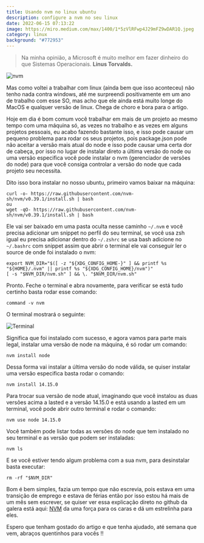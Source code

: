 ```yaml
---
title: Usando nvm no linux ubuntu
description: configure a nvm no seu linux
date: 2022-06-15 07:13:22
image: https://miro.medium.com/max/1400/1*5zVlRFwp4J29mFZ9wDAR1Q.jpeg
category: linux
background: "#772953"
---
```


>Na minha opinião, a Microsoft é muito melhor em fazer dinheiro do que Sistemas Operacionais. **Linus Torvalds.**

![nvm](https://miro.medium.com/max/1400/1*5zVlRFwp4J29mFZ9wDAR1Q.jpeg)

Mas como voltei a trabalhar com linux (ainda bem que isso aconteceu) não tenho nada contra windows, até me surpreendi positivamente em um ano de trabalho com esse SO, mas acho que ele ainda está muito longe do MacOS e qualquer versão de linux. Chega de choro e bora para o artigo.

Hoje em dia é bom comum você trabalhar em mais de um projeto ao mesmo tempo com uma máquina só, as vezes no trabalho e as vezes em alguns projetos pessoais, eu acabo fazendo bastante isso, e isso pode causar um pequeno problema para rodar os seus projetos, pois package.json pode não aceitar a versão mais atual do node e isso pode causar uma certa dor de cabeça, por isso no lugar de instalar direto a última versão do node ou uma versão especifica você pode instalar o nvm (gerenciador de versões do node) para que você consiga controlar a versão do node que cada projeto seu necessita.

Dito isso bora instalar no nosso ubuntu, primeiro vamos baixar na máquina:

```
curl -o- https://raw.githubusercontent.com/nvm-sh/nvm/v0.39.1/install.sh | bash
ou
wget -qO- https://raw.githubusercontent.com/nvm-sh/nvm/v0.39.1/install.sh | bash
```
Ele vai ser baixado em uma pasta oculta nesse caminho `~/.nvm` e você precisa adicionar um snippet no perfil do seu terminal, se você usa zsh igual eu precisa adicionar dentro do `~/.zshrc` se usa bash adicione no `~/.bashrc` com snippet assim que abrir o terminal ele vai conseguir ler o source de onde foi instalado o nvm:

```
export NVM_DIR="$([ -z "${XDG_CONFIG_HOME-}" ] && printf %s "${HOME}/.nvm" || printf %s "${XDG_CONFIG_HOME}/nvm")"
[ -s "$NVM_DIR/nvm.sh" ] && \. "$NVM_DIR/nvm.sh"
```

Pronto. Feche o terminal e abra novamente, para verificar se está tudo certinho basta rodar esse comando:

```command -v nvm```

O terminal mostrará o seguinte:

![Terminal](https://miro.medium.com/max/1396/1*2NU9jjErEM4mggQ31_hVBQ.png)

Significa que foi instalado com sucesso, e agora vamos para parte mais legal, instalar uma versão de node na máquina, é só rodar um comando:

```nvm install node```

Dessa forma vai instalar a última versão do node válida, se quiser instalar uma versão especifica basta rodar o comando:

```nvm install 14.15.0```

Para trocar sua versão de node atual, imaginando que você instalou as duas versões acima a lasted e a versão 14.15.0 e está usando a lasted em um terminal, você pode abrir outro terminal e rodar o comando:

```nvm use node 14.15.0```

Você também pode listar todas as versões do node que tem instalado no seu terminal e as versão que podem ser instaladas:

```nvm ls```

E se você estiver tendo algum problema com a sua nvm, para desinstalar basta executar:

```rm -rf "$NVM_DIR"```

Bom é bem simples, fazia um tempo que não escrevia, pois estava em uma transição de emprego e estava de férias então por isso estou há mais de um mês sem escrever, se quiser ver essa explicação direto no github da galera está aqui: [NVM](https://github.com/nvm-sh/nvm#installing-and-updating) da uma força para os caras e dá um estrelinha para eles.

Espero que tenham gostado do artigo e que tenha ajudado, até semana que vem, abraços quentinhos para vocês !!
